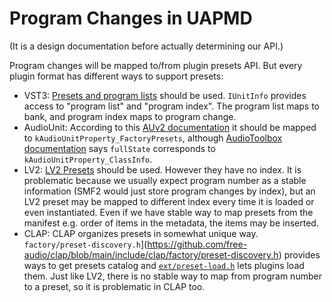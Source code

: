 
# Program Changes in UAPMD

(It is a design documentation before actually determining our API.)

Program changes will be mapped to/from plugin presets API. But every plugin format has different ways to support presets:

- VST3: [Presets and program lists](https://steinbergmedia.github.io/vst3_dev_portal/pages/Technical+Documentation/Presets+Program+Lists/Index.html#program-lists) should be used. `IUnitInfo` provides access to "program list" and "program index". The program list maps to bank, and program index maps to program change.
- AudioUnit: According to this [AUv2 documentation](https://developer.apple.com/library/archive/technotes/tn2157/_index.html#//apple_ref/doc/uid/DTS40011953) it should be mapped to `kAudioUnitProperty_FactoryPresets`, although [AudioToolbox documentation](https://developer.apple.com/documentation/audiotoolbox/auaudiounitpreset?language=objc) says `fullState` corresponds to `kAudioUnitProperty_ClassInfo`.
- LV2: [LV2 Presets](https://lv2plug.in/ns/ext/presets) should be used. However they have no index. It is problematic because we usually expect program number as a stable information (SMF2 would just store program changes by index), but an LV2 preset may be mapped to different index every time it is loaded or even instantiated. Even if we have stable way to map presets from the manifest e.g. order of items in the metadata, the items may be inserted.
- CLAP: CLAP organizes presets in somewhat unique way. `factory/preset-discovery.h`](https://github.com/free-audio/clap/blob/main/include/clap/factory/preset-discovery.h) provides ways to get presets catalog and [`ext/preset-load.h`](https://github.com/free-audio/clap/blob/main/include/clap/ext/preset-load.h) lets plugins load them. Just like LV2, there is no stable way to map from program number to a preset, so it is problematic in CLAP too.


